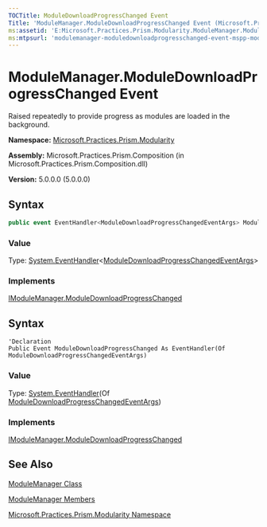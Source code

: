 ```yaml
---
TOCTitle: ModuleDownloadProgressChanged Event
Title: 'ModuleManager.ModuleDownloadProgressChanged Event (Microsoft.Practices.Prism.Modularity)'
ms:assetid: 'E:Microsoft.Practices.Prism.Modularity.ModuleManager.ModuleDownloadProgressChanged'
ms:mtpsurl: 'modulemanager-moduledownloadprogresschanged-event-mspp-modularity.md'
---
```


# ModuleManager.ModuleDownloadProgressChanged Event

Raised repeatedly to provide progress as modules are loaded in the background.

**Namespace:** [Microsoft.Practices.Prism.Modularity](mspp-modularity-namespace.md)

**Assembly:** Microsoft.Practices.Prism.Composition (in Microsoft.Practices.Prism.Composition.dll)

**Version:** 5.0.0.0 (5.0.0.0)

## Syntax

```C#
public event EventHandler<ModuleDownloadProgressChangedEventArgs> ModuleDownloadProgressChanged
```
### Value

Type: [System.EventHandler](http://msdn.microsoft.com/en-us/library/db0etb8x)&lt;[ModuleDownloadProgressChangedEventArgs](moduledownloadprogresschangedeventargs-class-mspp-modularity.md)&gt;

### Implements

[IModuleManager.ModuleDownloadProgressChanged](imodulemanager-moduledownloadprogresschanged-event-mspp-modularity.md)

## Syntax

```VB
'Declaration
Public Event ModuleDownloadProgressChanged As EventHandler(Of ModuleDownloadProgressChangedEventArgs)
```
### Value

Type: [System.EventHandler](http://msdn.microsoft.com/en-us/library/db0etb8x)(Of [ModuleDownloadProgressChangedEventArgs](moduledownloadprogresschangedeventargs-class-mspp-modularity.md))

### Implements

[IModuleManager.ModuleDownloadProgressChanged](imodulemanager-moduledownloadprogresschanged-event-mspp-modularity.md)

## See Also

[ModuleManager Class](modulemanager-class-mspp-modularity.md)

[ModuleManager Members](modulemanager-members-mspp-modularity.md)

[Microsoft.Practices.Prism.Modularity Namespace](hmspp-modularity-namespace.md)
